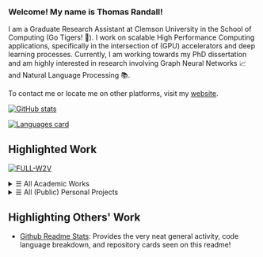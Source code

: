 ### Welcome! My name is Thomas Randall!

I am a Graduate Research Assistant at Clemson University in the School of Computing (Go Tigers! 🐯). I work on scalable High Performance Computing applications, specifically in the intersection of (GPU) accelerators and deep learning processes. Currently, I am working towards my PhD dissertation and am highly interested in research involving Graph Neural Networks 📈 and Natural Language Processing 📚.

To contact me or locate me on other platforms, visit my [website](https://tlranda.people.clemson.edu).

[![GitHub stats](https://github-readme-stats.vercel.app/api?username=tlranda&show_icons=true&include_all_commits=true&count_private=true&disable_animations=true&theme=github_dark)](https://github.com/tlranda?tab=repositories)

[![Languages card](https://github-readme-stats.vercel.app/api/top-langs?username=tlranda&layout=compact&theme=github_dark)](https://github.com/tlranda?tab=repositories)

## Highlighted Work

[![FULL-W2V](https://github-readme-stats.vercel.app/api/pin?username=tlranda&repo=FULL-W2V&show_owner=true&theme=github_dark)](https://github.com/tlranda/FULL-W2V)

<details>
  <summary><samp>&#9776;</samp> All Academic Works</summary>
  
  [![FULL-W2V](https://github-readme-stats.vercel.app/api/pin?username=tlranda&repo=FULL-W2V&show_owner=true&theme=github_dark)](https://github.com/tlranda/FULL-W2V)
    
  <!-- Removed until a non-illegal version can be shared publicly (not a valid redistributor of these works plz don't axe my github account) [![Papers](https://github-readme-stats.vercel.app/api/pin?username=tlranda&repo=Papers&show_owner=true&theme=github_dark)](https://github.com/tlranda/Papers) -->

  The Papers repository tracks my (more or less) current reading list as well as other papers I've looked into. Organization comes and goes here, but you're welcome to join me in reviewing these papers!

</details>

<details>
  <summary><samp>&#9776;</samp> All (Public) Personal Projects</summary>
  These are fun things I ocassionally contribute to in my spare time.
  
  [![PiDay-MathCodeGolf](https://github-readme-stats.vercel.app/api/pin?username=tlranda&repo=PiDay-MathCodeGolf&show_owner=true&theme=github_dark)](https://github.com/tlranda/PiDay-MathCodeGolf)
  
  [![SpireArena](https://github-readme-stats.vercel.app/api/pin?username=tlranda&repo=SpireArena&show_owner=true&theme=github_dark)](https://github.com/tlranda/SpireArena)
  
  [![wordlePuzzles](https://github-readme-stats.vercel.app/api/pin?username=tlranda&repo=wordlePuzzles&show_owner=true&theme=github_dark)](https://github.com/tlranda/wordlePuzzles)
  
  <!-- Ahhh you're a sneaky raw-content viewer? These ones are private, but should become public in the future!!
  [![PyLatex](https://github-readme-stats.vercel.app/api/pin?username=tlranda&repo=PyLatex&show_owner=true&theme=github_dark)](https://github.com/tlranda/PyLatex)
  [![sts-modding](https://github-readme-stats.vercel.app/api/pin?username=tlranda&repo=sts-modding&show_owner=true&theme=github_dark)](https://github.com/tlranda/sts-modding)
  -->
</details>


## Highlighting Others' Work

* [Github Readme Stats](https://github.com/anuraghazra/github-readme-stats): Provides the very neat general activity, code language breakdown, and repository cards seen on this readme!
